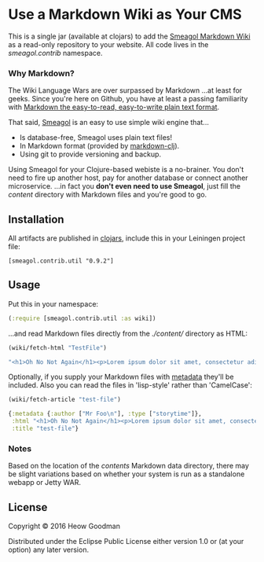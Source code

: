 # Use a Markdown Wiki as Your CMS

This is a single jar (available at clojars) to add the [Smeagol Markdown Wiki](https://github.com/simon-brooke/smeagol) as a read-only repository to your website.  All code lives in the *smeagol.contrib* namespace.

### Why Markdown?

The Wiki Language Wars are over surpassed by Markdown ...at least for geeks.  Since you're here on Github, you have at least a passing familiarity with [Markdown the  easy-to-read, easy-to-write plain text format](https://daringfireball.net/projects/markdown/syntax).

That said, [Smeagol](https://github.com/simon-brooke/smeagol) is an easy to use simple wiki engine that...
* Is database-free, Smeagol uses plain text files!
* In Markdown format (provided by [markdown-clj](https://github.com/yogthos/markdown-clj)).
* Using git to provide versioning and backup.

Using Smeagol for your Clojure-based webiste is a no-brainer.  You don't need to fire up another host, pay for another database or connect another microservice.   ...in fact you __don't even need to use Smeagol__, just fill the *content* directory with Markdown files and you're good to go.


## Installation

All artifacts are published in [clojars](https://clojars.org/smeagol.contrib.util), include this in your Leiningen project file:

```
[smeagol.contrib.util "0.9.2"]
```

## Usage


Put this in your namespace:
```clojure
(:require [smeagol.contrib.util :as wiki])
```

...and read Markdown files directly from the *./content/* directory as HTML:
```clojure
(wiki/fetch-html "TestFile")

"<h1>Oh No Not Again</h1><p>Lorem ipsum dolor sit amet, consectetur adipiscing elit, sed do eiusmod tempor incididunt ut labore et dolore magna aliqua.</p><p>The end.</p>"
```

Optionally, if you supply your Markdown files with [metadata](https://github.com/fletcher/MultiMarkdown/wiki/MultiMarkdown-Syntax-Guide#metadata) they'll be included.  Also you can read the files in 'lisp-style' rather than 'CamelCase':

```clojure
(wiki/fetch-article "test-file")

{:metadata {:author ["Mr Foo\n"], :type ["storytime"]},
 :html "<h1>Oh No Not Again</h1><p>Lorem ipsum dolor sit amet, consectetur adipiscing elit, sed do eiusmod tempor incididunt ut labore et dolore magna aliqua.</p><p>The end.</p>",
 :title "test-file"}
```

### Notes

Based on the location of the *contents* Markdown data directory, there may be slight variations based on whether your system is run as a standalone webapp or Jetty WAR.



## License

Copyright © 2016 Heow Goodman

Distributed under the Eclipse Public License either version 1.0 or (at
your option) any later version.
